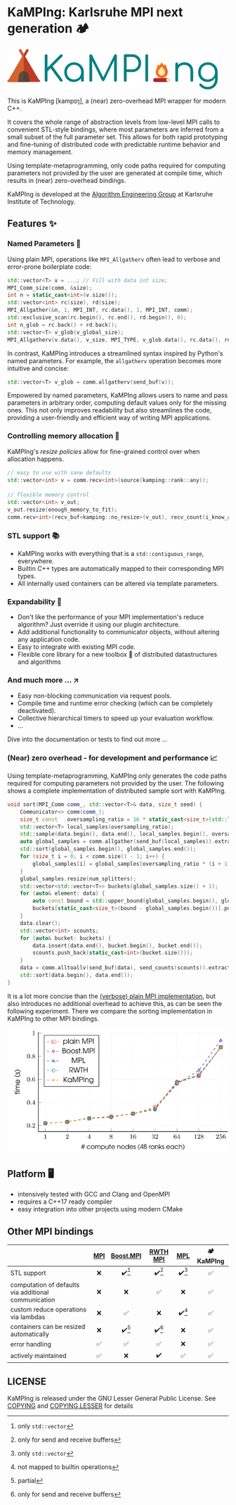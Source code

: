 # KaMPIng: Karlsruhe MPI next generation :camping:

![KaMPIng logo](./docs/images/logo.svg)

This is KaMPIng [kampɪŋ], a (near) zero-overhead MPI wrapper for modern C++.

It covers the whole range of abstraction levels from low-level MPI calls to
convenient STL-style bindings, where most parameters are inferred from a small
subset of the full parameter set. This allows for both rapid prototyping and
fine-tuning of distributed code with predictable runtime behavior and memory
management.

Using template-metaprogramming, only code paths required for computing
parameters not provided by the user are generated at compile time, which results in (near) zero-overhead
bindings.

KaMPIng is developed at the [Algorithm Engineering
Group](https://ae.iti.kit.edu/english/index.php) at Karlsruhe Institute of
Technology.

## Features :sparkles:
### Named Parameters :speech_balloon:
Using plain MPI, operations like `MPI_Allgatherv` often lead to verbose and error-prone boilerplate code:

``` c++
std::vector<T> v = ...; // Fill with data int size;
MPI_Comm_size(comm, &size);
int n = static_cast<int>(v.size());
std::vector<int> rc(size), rd(size);
MPI_Allgather(&n, 1, MPI_INT, rc.data(), 1, MPI_INT, comm);
std::exclusive_scan(rc.begin(), rc.end(), rd.begin(), 0);
int n_glob = rc.back() + rd.back();
std::vector<T> v_glob(v_global_size);
MPI_Allgatherv(v.data(), v_size, MPI_TYPE, v_glob.data(), rc.data(), rd.data(), MPI_TYPE, comm);

```

In contrast, KaMPIng introduces a streamlined syntax inspired by Python's named parameters. For example, the `allgatherv` operation becomes more intuitive and concise:

```c++
std::vector<T> v_glob = comm.allgatherv(send_buf(v));
```

Empowered by named parameters, KaMPIng allows users to name and pass parameters in arbitrary order, computing default values only for the missing ones. This not only improves readability but also streamlines the code, providing a user-friendly and efficient way of writing MPI applications.

### Controlling memory allocation :floppy_disk:
KaMPIng's *resize policies* allow for fine-grained control over when allocation happens.

``` c++
// easy to use with sane defaults
std::vector<int> v = comm.recv<int>(source(kamping::rank::any));

// flexible memory control
std::vector<int> v_out;
v_out.resize(enough_memory_to_fit);
comm.recv<int>(recv_buf<kamping::no_resize>(v_out), recv_count(i_know_already_know_that), source(kamping::rank::any));
```

### STL support :books:
- KaMPIng works with everything that is a `std::contiguous_range`, everywhere.
- Builtin C++ types are automatically mapped to their corresponding MPI types. 
- All internally used containers can be altered via template parameters.
### Expandability :jigsaw:
- Don't like the performance of your MPI implementation's reduce algorithm? Just override it using our plugin architecture.
- Add additional functionality to communicator objects, without altering any application code.
- Easy to integrate with existing MPI code.
- Flexible core library for a new toolbox :toolbox: of distributed datastructures and algorithms

### And much more ... :arrow_upper_right:
- Easy non-blocking communication via request pools.
- Compile time and runtime error checking (which can be completely deactivated).
- Collective hierarchical timers to speed up your evaluation workflow.
- ...

Dive into the documentation or tests to find out more ...

### (Near) zero overhead - for development and performance :chart_with_upwards_trend:
Using template-metaprogramming, KaMPIng only generates the code paths required for computing parameters not provided by the user. 
The following shows a complete implementation of distributed sample sort with KaMPIng. 

```c++
void sort(MPI_Comm comm_, std::vector<T>& data, size_t seed) {
    Communicator<> comm(comm_);
    size_t const   oversampling_ratio = 16 * static_cast<size_t>(std::log2(comm.size())) + 1;
    std::vector<T> local_samples(oversampling_ratio);
    std::sample(data.begin(), data.end(), local_samples.begin(), oversampling_ratio, std::mt19937{seed});
    auto global_samples = comm.allgather(send_buf(local_samples)).extract_recv_buffer();
    std::sort(global_samples.begin(), global_samples.end());
    for (size_t i = 0; i < comm.size() - 1; i++) {
        global_samples[i] = global_samples[oversampling_ratio * (i + 1)];
    }
    global_samples.resize(num_splitters);
    std::vector<std::vector<T>> buckets(global_samples.size() + 1);
    for (auto& element: data) {
        auto const bound = std::upper_bound(global_samples.begin(), global_samples.end(), element);
        buckets[static_cast<size_t>(bound - global_samples.begin())].push_back(element);
    }
    data.clear();
    std::vector<int> scounts;
    for (auto& bucket: buckets) {
        data.insert(data.end(), bucket.begin(), bucket.end());
        scounts.push_back(static_cast<int>(bucket.size()));
    }
    data = comm.alltoallv(send_buf(data), send_counts(scounts)).extract_recv_buffer();
    std::sort(data.begin(), data.end());
}
```
It is a lot more concise than the [(verbose) plain MPI implementation](./examples/applications/sample-sort/mpi.hpp), but also introduces no additional overhead to achieve this, as can be seen the following experiment. There we compare the sorting implementation in KaMPIng to other MPI bindings.

![](./plot.svg)
## Platform :desktop_computer:
- intensively tested with GCC and Clang and OpenMPI
- requires a C++17 ready compiler
- easy integration into other projects using modern CMake
   
## Other MPI bindings
|                                                      | [MPI](https://www.mpi-forum.org/) | [Boost.MPI](https://www.boost.org/doc/libs/1_84_0/doc/html/mpi.html) | [RWTH MPI](https://github.com/VRGroupRWTH/mpi) | [MPL](https://github.com/rabauke/mpl) | :camping: KaMPIng  |
|------------------------------------------------------|:---------------------------------:|:--------------------------------------------------------------------:|:----------------------------------------------:|:-------------------------------------:|:------------------:|
| STL support                                          | :x:                               | :heavy_check_mark:[^2]                                               | :heavy_check_mark:[^3]                         | :heavy_check_mark:[^2]                | :white_check_mark: |
| computation of defaults via additional communication | :x:                               | :x:                                                                  | :white_check_mark:                             | :x:                                   | :white_check_mark: |
| custom reduce operations via lambdas                 | :x:                               | :white_check_mark:                                                   | :x:                                            | :heavy_check_mark:[^4]                | :white_check_mark: |
| containers can be resized automatically              | :x:                               | :heavy_check_mark:[^1]                                               | :heavy_check_mark:[^3]                         | :x:                                   | :white_check_mark: |
| error handling                                       | :white_check_mark:                | :white_check_mark:                                                   | :white_check_mark:                             | :x:                                   | :white_check_mark: |
| actively maintained                                  | :white_check_mark:                | :x:                                                                  | :heavy_check_mark:                             | :white_check_mark:                    | :white_check_mark: |

[^1]: partial 

[^2]: only `std::vector` 

[^3]: only for send and receive buffers

[^4]: not mapped to builtin operations

## LICENSE
KaMPIng is released under the GNU Lesser General Public License. See [COPYING](COPYING) and [COPYING.LESSER](COPYING.LESSER) for details
